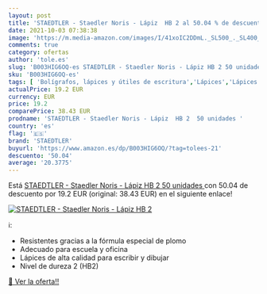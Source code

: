```yaml
---
layout: post
title: 'STAEDTLER - Staedler Noris - Lápiz  HB 2 al 50.04 % de descuento'
date: 2021-10-03 07:38:38
image: 'https://m.media-amazon.com/images/I/41xoIC2DDmL._SL500_._SL400_.jpg'
comments: true
category: ofertas
author: 'tole.es'
slug: 'B003HIG6OQ-es STAEDTLER - Staedler Noris - Lápiz HB 2 50 unidades'
sku: 'B003HIG6OQ-es'
tags: [ 'Bolígrafos, lápices y útiles de escritura','Lápices','Lápices de madera','Oficina y papelería','lápiz','staedtler', ]
actualPrice: 19.2 EUR
currency: EUR
price: 19.2
comparePrice: 38.43 EUR
prodname: 'STAEDTLER - Staedler Noris - Lápiz  HB 2  50 unidades '
country: 'es'
flag: '🇪🇸'
brand: 'STAEDTLER'
buyurl: 'https://www.amazon.es/dp/B003HIG6OQ/?tag=tolees-21'
descuento: '50.04'
average: '20.3775'
---
```


Está [STAEDTLER - Staedler Noris - Lápiz  HB 2  50 unidades ](https://www.amazon.es/dp/B003HIG6OQ/?tag=tolees-21) con 50.04 de descuento por 19.2 EUR (original: 38.43 EUR) en el siguiente enlace!

[![STAEDTLER - Staedler Noris - Lápiz  HB 2](https://m.media-amazon.com/images/I/41xoIC2DDmL._SL500_._SL400_.jpg)](https://www.amazon.es/dp/B003HIG6OQ/?tag=tolees-21)

ℹ️:

- Resistentes gracias a la fórmula especial de plomo
- Adecuado para escuela y oficina
- Lápices de alta calidad para escribir y dibujar
- Nivel de dureza 2 (HB2)

[🛒 Ver la oferta!!](https://www.amazon.es/dp/B003HIG6OQ/?tag=tolees-21)

